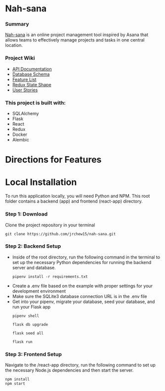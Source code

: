 # Nah-sana

### Summary

[Nah-sana](https://nah-sana.herokuapp.com/) is an online project management tool inspired by Asana that allows teams to effectively manage projects and tasks in one central location. 

### Project Wiki
- [API Documentation](https://github.com/jrchew15/nah-sana/wiki/API-Documentation)
- [Database Schema](https://github.com/jrchew15/nah-sana/wiki/Database-Schema)
- [Feature List](https://github.com/jrchew15/nah-sana/wiki/Feature-List)
- [Redux State Shape](https://github.com/jrchew15/nah-sana/wiki/Redux-State-Shape)
- [User Stories](https://github.com/jrchew15/nah-sana/wiki/User-Stories)

### This project is built with:

- SQLAlchemy
- Flask
- React
- Redux
- Docker
- Alembic

# Directions for Features

<!-- Edit in Github -->


# Local Installation
To run this application locally, you will need Python and NPM. This root folder contains a backend (app) and frontend (react-app) directory. 

### Step 1: Download
Clone the project repository in your terminal
```shell
git clone https://github.com/jrchew15/nah-sana.git
```

### Step 2: Backend Setup
-  Inside of the root directory, run the following command in the terminal to set up the necessary Python dependencies for running the backend server and database. 
   ```shell
   pipenv install -r requirements.txt
   ```
-  Create a .env file based on the example with proper settings for your development environment
-  Make sure the SQLite3 database connection URL is in the .env file
-  Get into your pipenv, migrate your database, seed your database, and run your Flask app
   ```shell
   pipenv shell
   ```
   ```shell
   flask db upgrade
   ```
   ```shell
   flask seed all
   ```
   ```shell
   flask run
   ```

### Step 3: Frontend Setup
Navigate to the /react-app directory, run the following command to set up the necessary Node.js dependencies and then start the server.
```shell
npm install
npm start
```